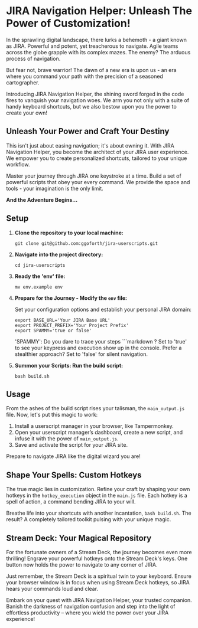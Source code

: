 # JIRA Navigation Helper: Unleash The Power of Customization!

In the sprawling digital landscape, there lurks a behemoth - a giant known as JIRA. Powerful and potent, yet treacherous to navigate. Agile teams across the globe grapple with its complex mazes. The enemy? The arduous process of navigation.

But fear not, brave warrior! The dawn of a new era is upon us - an era where you command your path with the precision of a seasoned cartographer.

Introducing JIRA Navigation Helper, the shining sword forged in the code fires to vanquish your navigation woes. We arm you not only with a suite of handy keyboard shortcuts, but we also bestow upon you the power to create your own!

## Unleash Your Power and Craft Your Destiny

This isn't just about easing navigation; it's about owning it. With JIRA Navigation Helper, you become the architect of your JIRA user experience. We empower you to create personalized shortcuts, tailored to your unique workflow.

Master your journey through JIRA one keystroke at a time. Build a set of powerful scripts that obey your every command. We provide the space and tools - your imagination is the only limit.

__And the Adventure Begins...__

## Setup

1. **Clone the repository to your local machine:**
    ```
    git clone git@github.com:ggoforth/jira-userscripts.git
    ```
2. **Navigate into the project directory:**
    ```
    cd jira-userscripts
    ```
3. **Ready the 'env' file:**
    ```
    mv env.example env
    ```
4. **Prepare for the Journey - Modify the `env` file:**

   Set your configuration options and establish your personal JIRA domain:

    ```
    export BASE_URL='Your JIRA Base URL'
    export PROJECT_PREFIX='Your Project Prefix'
    export SPAMMY='true or false'
    ```

   'SPAMMY': Do you dare to trace your steps ```markdown
   ? Set to 'true' to see your keypress and execution show up in the console. Prefer a stealthier approach? Set to 'false' for silent navigation.

5. **Summon your Scripts: Run the build script:**
    ```
    bash build.sh
    ```

## Usage

From the ashes of the build script rises your talisman, the `main_output.js` file. Now, let's put this magic to work:

1. Install a userscript manager in your browser, like Tampermonkey.
2. Open your userscript manager’s dashboard, create a new script, and infuse it with the power of `main_output.js`.
3. Save and activate the script for your JIRA site.

Prepare to navigate JIRA like the digital wizard you are!

## Shape Your Spells: Custom Hotkeys

The true magic lies in customization. Refine your craft by shaping your own hotkeys in the `hotkey_execution` object in the `main.js` file. Each hotkey is a spell of action, a command bending JIRA to your will.

Breathe life into your shortcuts with another incantation, `bash build.sh`. The result? A completely tailored toolkit pulsing with your unique magic.

## Stream Deck: Your Magical Repository

For the fortunate owners of a Stream Deck, the journey becomes even more thrilling! Engrave your powerful hotkeys onto the Stream Deck's keys. One button now holds the power to navigate to any corner of JIRA.

Just remember, the Stream Deck is a spiritual twin to your keyboard. Ensure your browser window is in focus when using Stream Deck hotkeys, so JIRA hears your commands loud and clear.

Embark on your quest with JIRA Navigation Helper, your trusted companion. Banish the darkness of navigation confusion and step into the light of effortless productivity – where you wield the power over your JIRA experience!
